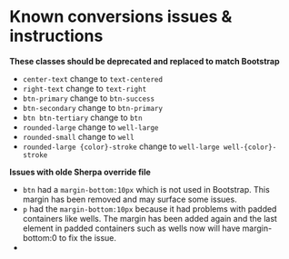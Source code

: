 Known conversions issues & instructions
======================


**These classes should be deprecated and replaced to match Bootstrap**
* ```center-text``` change to ```text-centered```
* ```right-text``` change to ```text-right```
* ```btn-primary``` change to ```btn-success```
* ```btn-secondary``` change to ```btn-primary```
* ```btn btn-tertiary``` change to ```btn```
* ```rounded-large``` change to ```well-large```
* ```rounded-small``` change to ```well```
* ```rounded-large {color}-stroke``` change to ```well-large well-{color}-stroke```


**Issues with olde Sherpa override file**
* ```btn``` had a ```margin-bottom:10px``` which is not used in Bootstrap. This margin has been removed and may surface some issues.
* ```p``` had the ```margin-bottom:10px``` because it had problems with padded containers like wells. The margin has been added again and the last element in padded containers such as wells now will have margin-bottom:0 to fix the issue.
* 

